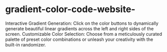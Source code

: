 # gradient-color-code-website-
Interactive Gradient Generation: Click on the color buttons to dynamically generate beautiful linear gradients across the left and right sides of the screen. Customizable Color Selection: Choose from a meticulously curated palette of preset color combinations or unleash your creativity with the built-in randomizer.
